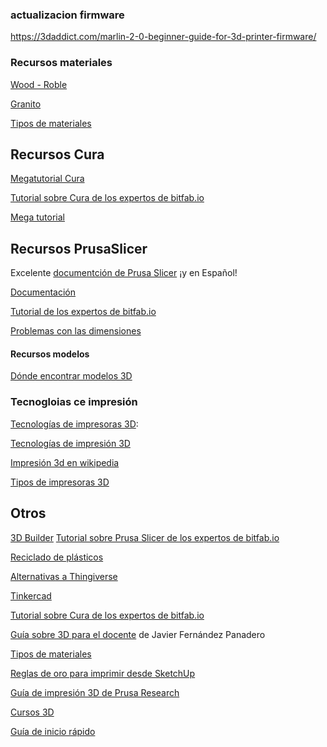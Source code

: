### actualizacion firmware

https://3daddict.com/marlin-2-0-beginner-guide-for-3d-printer-firmware/

### Recursos materiales

[Wood - Roble](https://sakata3d.com/es/pla-texture/151-texture-wood-roble.html)

[Granito](https://sakata3d.com/es/pla-texture/153-texture-granito.html)

[Tipos de materiales](https://bitfab.io/es/materiales-de-impresion-3d-fdm/)

## Recursos Cura

[Megatutorial Cura](https://of3lia.com/ultimaker-cura/)

[Tutorial sobre Cura de los expertos de bitfab.io](https://bitfab.io/es/blog/tutorial-laminado-cura/)

[Mega tutorial](https://formizable.com/mega-tutorial-de-cura-profundizando-en-cura-3d-slicer/)


## Recursos PrusaSlicer

Excelente [documentción de Prusa Slicer](https://help.prusa3d.com/es/article/informacion-general_1910) ¡y en Español!



[Documentación](http://imprimalia3d.com/recursosimpresion3d/gu-configuraci-n-par-metros-slic3r)

[Tutorial de los expertos de bitfab.io](https://bitfab.io/es/blog/prusa-slicer/)


[Problemas con las dimensiones](https://manual.slic3r.org/troubleshooting/dimension-errors)



#### Recursos modelos

[Dónde encontrar modelos 3D](https://www.creativosonline.org/blog/los-mejores-lugares-encontrar-plantillas-impresion-3d.html)


### Tecnogloias ce impresión


[Tecnologías de impresoras 3D](http://tecnologiadelosplasticos.blogspot.com.es/2013/02/impresion-3d.html):

[Tecnologías de impresión 3D](http://www.xataka.com/perifericos/estas-son-las-tecnologias-de-impresion-3d-que-hay-sobre-la-mesa-y-lo-que-puedes-esperar-de-ellas)


[Impresión 3d en wikipedia](http://es.wikipedia.org/wiki/Impresi%C3%B3n_3D)


[Tipos de impresoras 3D](http://comohacer.eu/comparativa-impresoras-3d/#Tipos_de_impresion_3D)

## Otros

[3D Builder](https://bitfab.io/es/blog/3d-builder/)
[Tutorial sobre Prusa Slicer de los expertos de bitfab.io](https://bitfab.io/es/blog/prusa-slicer/)

[Reciclado de plásticos](https://bitfab.io/es/blog/reciclar-plastico-impresion-3d/)

[Alternativas a Thingiverse](https://bitfab.io/es/blog/alternativas-a-thingiverse/)

[Tinkercad](https://bitfab.io/es/blog/tinkercad/)

[Tutorial sobre Cura de los expertos de bitfab.io](https://bitfab.io/es/blog/tutorial-laminado-cura/)


[Guía sobre 3D para el docente](https://lacienciaparatodos.files.wordpress.com/2017/10/impresic3b3n-3d-para-profesores-08-10-2017.pdf) de Javier Fernández Panadero

[Tipos de materiales](https://bitfab.io/es/materiales-de-impresion-3d-fdm/)

[Reglas de oro para imprimir desde SketchUp](https://www.iscarnet.com/2016/08/7-reglas-de-oro-para-la-impresion-3d-con-sketchup/)

[Guía de impresión 3D de Prusa Research](https://www.prusa3d.es/wp-content/uploads/principos-basicos-de-impresion-3d.pdf)

[Cursos 3D](https://learn.techclass.courses/courses/take/3d-makers-academy-intro-ES/multimedia/7690419-capitulo-10-acabado-de-objetos-impresos-en-3d)

[Guía de inicio rápido](https://3dmakers.academy/docs/00-3DMA-Guia-del-instructor-v02.pdf)